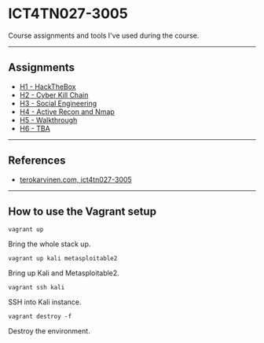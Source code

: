 # ICT4TN027-3005

Course assignments and tools I've used during the course.

---

## Assignments

- [H1 - HackTheBox](./h1/)
- [H2 - Cyber Kill Chain](./h2/)
- [H3 - Social Engineering](./h3/)
- [H4 - Active Recon and Nmap](./h4/)
- [H5 - Walkthrough](./h5/)
- [H6 - TBA](./h6/)

---

## References

* [terokarvinen.com, ict4tn027-3005](https://terokarvinen.com/2021/hakkerointi-kurssi-tunkeutumistestaus-ict4tn027-3005/)

---

## How to use the Vagrant setup

    vagrant up

Bring the whole stack up.

    vagrant up kali metasploitable2

Bring up Kali and Metasploitable2.

    vagrant ssh kali

SSH into Kali instance.

    vagrant destroy -f

Destroy the environment.
